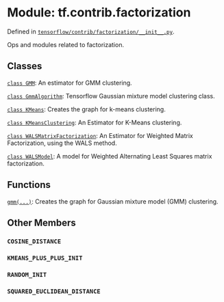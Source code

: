 <div itemscope itemtype="http://developers.google.com/ReferenceObject">
<meta itemprop="name" content="tf.contrib.factorization" />
<meta itemprop="path" content="Stable" />
<meta itemprop="property" content="COSINE_DISTANCE"/>
<meta itemprop="property" content="KMEANS_PLUS_PLUS_INIT"/>
<meta itemprop="property" content="RANDOM_INIT"/>
<meta itemprop="property" content="SQUARED_EUCLIDEAN_DISTANCE"/>
</div>

# Module: tf.contrib.factorization



Defined in [`tensorflow/contrib/factorization/__init__.py`](/code/stable/tensorflow/contrib/factorization/__init__.py).

Ops and modules related to factorization.

## Classes

[`class GMM`](../../tf/contrib/factorization/GMM.md): An estimator for GMM clustering.

[`class GmmAlgorithm`](../../tf/contrib/factorization/GmmAlgorithm.md): Tensorflow Gaussian mixture model clustering class.

[`class KMeans`](../../tf/contrib/factorization/KMeans.md): Creates the graph for k-means clustering.

[`class KMeansClustering`](../../tf/contrib/factorization/KMeansClustering.md): An Estimator for K-Means clustering.

[`class WALSMatrixFactorization`](../../tf/contrib/factorization/WALSMatrixFactorization.md): An Estimator for Weighted Matrix Factorization, using the WALS method.

[`class WALSModel`](../../tf/contrib/factorization/WALSModel.md): A model for Weighted Alternating Least Squares matrix factorization.

## Functions

[`gmm(...)`](../../tf/contrib/factorization/gmm.md): Creates the graph for Gaussian mixture model (GMM) clustering.

## Other Members

<h3 id="COSINE_DISTANCE"><code>COSINE_DISTANCE</code></h3>

<h3 id="KMEANS_PLUS_PLUS_INIT"><code>KMEANS_PLUS_PLUS_INIT</code></h3>

<h3 id="RANDOM_INIT"><code>RANDOM_INIT</code></h3>

<h3 id="SQUARED_EUCLIDEAN_DISTANCE"><code>SQUARED_EUCLIDEAN_DISTANCE</code></h3>

